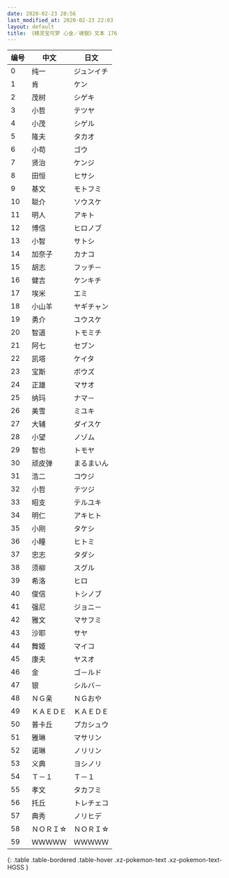 ```yaml
---
date: 2020-02-23 20:56
last_modified_at: 2020-02-23 22:03
layout: default
title: 《精灵宝可梦 心金／魂银》文本 176
---
```

| 编号 | 中文 | 日文 |
| ---- | ---- | ---- |
| 0 | 纯一 | ジュンイチ |
| 1 | 肯 | ケン |
| 2 | 茂树 | シゲキ |
| 3 | 小哲 | テツヤ |
| 4 | 小茂 | シゲル |
| 5 | 隆夫 | タカオ |
| 6 | 小苟 | ゴウ |
| 7 | 贤治 | ケンジ |
| 8 | 田恒 | ヒサシ |
| 9 | 基文 | モトフミ |
| 10 | 聪介 | ソウスケ |
| 11 | 明人 | アキト |
| 12 | 博信 | ヒロノブ |
| 13 | 小智 | サトシ |
| 14 | 加奈子 | カナコ |
| 15 | 胡志 | フッチ－ |
| 16 | 健吉 | ケンキチ |
| 17 | 埃米 | エミ |
| 18 | 小山羊 | ヤギチャン |
| 19 | 勇介 | ユウスケ |
| 20 | 智道 | トモミチ |
| 21 | 阿七 | セブン |
| 22 | 凯塔 | ケイタ |
| 23 | 宝斯 | ボウズ |
| 24 | 正雄 | マサオ |
| 25 | 纳玛 | ナマ－ |
| 26 | 美雪 | ミユキ |
| 27 | 大辅 | ダイスケ |
| 28 | 小望 | ノゾム |
| 29 | 智也 | トモヤ |
| 30 | 顽皮弹 | まるまいん |
| 31 | 浩二 | コウジ |
| 32 | 小哲 | テツジ |
| 33 | 昭支 | テルユキ |
| 34 | 明仁 | アキヒト |
| 35 | 小刚 | タケシ |
| 36 | 小瞳 | ヒトミ |
| 37 | 忠志 | タダシ |
| 38 | 须柳 | スグル |
| 39 | 希洛 | ヒロ |
| 40 | 俊信 | トシノブ |
| 41 | 强尼 | ジョニ－ |
| 42 | 雅文 | マサフミ |
| 43 | 沙耶 | サヤ |
| 44 | 舞姬 | マイコ |
| 45 | 康夫 | ヤスオ |
| 46 | 金 | ゴ－ルド |
| 47 | 银 | シルバ－ |
| 48 | ＮＧ亲 | ＮＧおや |
| 49 | ＫＡＥＤＥ | ＫＡＥＤＥ |
| 50 | 普卡丘 | プカシュウ |
| 51 | 雅琳 | マサリン |
| 52 | 诺琳 | ノリリン |
| 53 | 义典 | ヨシノリ |
| 54 | Ｔ－１ | Ｔ－１ |
| 55 | 孝文 | タカフミ |
| 56 | 托丘 | トレチェコ |
| 57 | 典秀 | ノリヒデ |
| 58 | ＮＯＲＩ☆ | ＮＯＲＩ☆ |
| 59 | ＷＷＷＷＷ | ＷＷＷＷＷ |
{: .table .table-bordered .table-hover .xz-pokemon-text .xz-pokemon-text-HGSS }